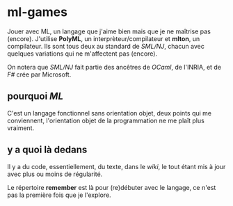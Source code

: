 ml-games
========

Jouer avec ML, un langage que j'aime bien mais que je ne maîtrise pas (encore). J'utilise __PolyML__, un interprèteur/compilateur et __mlton__, un compilateur. Ils sont tous deux au standard de _SML/NJ_, chacun avec quelques variations qui ne m'affectent pas (encore).

On notera que _SML/NJ_ fait partie des ancêtres de _OCaml_, de l'INRIA, et de _F#_ crée par Microsoft.

pourquoi _ML_
-------------

C'est un langage fonctionnel sans orientation objet, deux points qui me conviennent, l'orientation objet de la programmation ne me plaît plus vraiment.

y a quoi là dedans
-------------------

Il y a du code, essentiellement, du texte, dans le _wiki_, le tout étant mis à jour avec plus ou moins de régularité.

Le répertoire __remember__ est là pour (re)débuter avec le langage, ce n'est pas la première fois que je l'explore.
